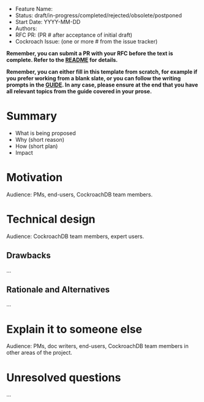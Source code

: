 - Feature Name:
- Status: draft/in-progress/completed/rejected/obsolete/postponed
- Start Date: YYYY-MM-DD
- Authors:
- RFC PR: (PR # after acceptance of initial draft)
- Cockroach Issue: (one or more # from the issue tracker)

**Remember, you can submit a PR with your RFC before the text is
complete. Refer to the [README](README.md#rfc-process) for details.**

**Remember, you can either fill in this template from scratch, for
example if you prefer working from a blank slate, or you can follow
the writing prompts in the [GUIDE](GUIDE.md). In any case, please ensure
at the end that you have all relevant topics from the guide covered in
your prose.**

# Summary

- What is being proposed
- Why (short reason)
- How (short plan)
- Impact

# Motivation

Audience: PMs, end-users, CockroachDB team members.

# Technical design

Audience: CockroachDB team members, expert users.

## Drawbacks

...

## Rationale and Alternatives

...

# Explain it to someone else

Audience: PMs, doc writers, end-users, CockroachDB team members in other areas of the project.

# Unresolved questions

...
